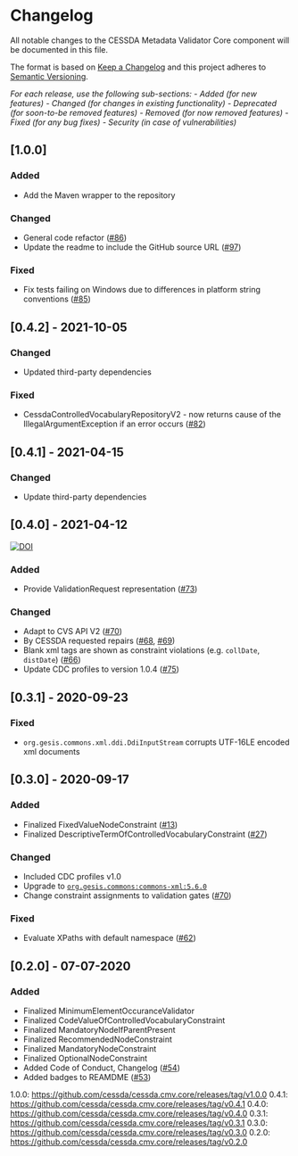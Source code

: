 # Changelog

All notable changes to the CESSDA Metadata Validator Core component will be documented in this file.

The format is based on [Keep a Changelog](http://keepachangelog.com/en/1.0.0/)
and this project adheres to [Semantic Versioning](http://semver.org/spec/v2.0.0.html).

*For each release, use the following sub-sections:*
*- Added (for new features)*
*- Changed (for changes in existing functionality)*
*- Deprecated (for soon-to-be removed features)*
*- Removed (for now removed features)*
*- Fixed (for any bug fixes)*
*- Security (in case of vulnerabilities)*

## [1.0.0]

### Added

- Add the Maven wrapper to the repository

### Changed

- General code refactor ([#86](https://github.com/cessda/cessda.cmv.core/issues/86))
- Update the readme to include the GitHub source URL
  ([#97](https://github.com/cessda/cessda.cmv.core/issues/97))

### Fixed

- Fix tests failing on Windows due to differences in platform string conventions
  ([#85](https://github.com/cessda/cessda.cmv.core/issues/85))

## [0.4.2] - 2021-10-05

### Changed

- Updated third-party dependencies

### Fixed

- CessdaControlledVocabularyRepositoryV2 - now returns cause of the
  IllegalArgumentException if an error occurs
  ([#82](https://github.com/cessda/cessda.cmv.core/issues/82))

## [0.4.1] - 2021-04-15

### Changed

- Update third-party dependencies

## [0.4.0] - 2021-04-12

[![DOI](https://zenodo.org/badge/DOI/10.5281/zenodo.4680640.svg)](https://doi.org/10.5281/zenodo.4680640)

### Added

- Provide ValidationRequest representation ([#73](https://github.com/cessda/cessda.cmv.core/issues/73))

### Changed

- Adapt to CVS API V2 ([#70](https://github.com/cessda/cessda.cmv.core/issues/70))
- By CESSDA requested repairs ([#68](https://github.com/cessda/cessda.cmv.core/issues/), [#69](https://github.com/cessda/cessda.cmv.core/issues/))
- Blank xml tags are shown as constraint violations (e.g. `collDate`, `distDate`) ([#66](https://github.com/cessda/cessda.cmv.core/issues/))
- Update CDC profiles to version 1.0.4 ([#75](https://github.com/cessda/cessda.cmv.core/issues/))

## [0.3.1] - 2020-09-23

### Fixed

- `org.gesis.commons.xml.ddi.DdiInputStream` corrupts UTF-16LE encoded xml documents

## [0.3.0] - 2020-09-17

### Added

- Finalized FixedValueNodeConstraint ([#13](https://github.com/cessda/cessda.cmv.core/issues/))
- Finalized DescriptiveTermOfControlledVocabularyConstraint ([#27](https://github.com/cessda/cessda.cmv.core/issues/))

### Changed

- Included CDC profiles v1.0
- Upgrade to [`org.gesis.commons:commons-xml:5.6.0`](https://git.gesis.org/java-commons/commons-xml/tree/v5.6.0)
- Change constraint assignments to validation gates ([#70](https://github.com/cessda/cessda.cmv.core/issues/70))

### Fixed

- Evaluate XPaths with default namespace ([#62](https://github.com/cessda/cessda.cmv.core/issues/62))

## [0.2.0] - 07-07-2020

### Added

- Finalized MinimumElementOccuranceValidator
- Finalized CodeValueOfControlledVocabularyConstraint
- Finalized MandatoryNodeIfParentPresent
- Finalized RecommendedNodeConstraint
- Finalized MandatoryNodeConstraint
- Finalized OptionalNodeConstraint
- Added Code of Conduct, Changelog ([#54](https://github.com/cessda/cessda.cmv.core/issues/54))
- Added badges to REAMDME ([#53](https://github.com/cessda/cessda.cmv.core/issues/53))

1.0.0: <https://github.com/cessda/cessda.cmv.core/releases/tag/v1.0.0>
0.4.1: <https://github.com/cessda/cessda.cmv.core/releases/tag/v0.4.1>
0.4.0: <https://github.com/cessda/cessda.cmv.core/releases/tag/v0.4.0>
0.3.1: <https://github.com/cessda/cessda.cmv.core/releases/tag/v0.3.1>
0.3.0: <https://github.com/cessda/cessda.cmv.core/releases/tag/v0.3.0>
0.2.0: <https://github.com/cessda/cessda.cmv.core/releases/tag/v0.2.0>
